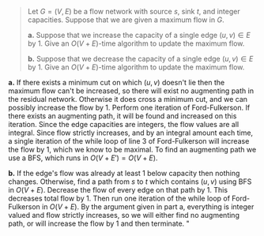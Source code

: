 > Let $G = (V, E)$ be a flow network with source $s$, sink $t$, and integer capacities. Suppose that we are given a maximum flow in $G$.
>
> **a.** Suppose that we increase the capacity of a single edge $(u, v) \in E$ by $1$. Give an $O(V + E)$-time algorithm to update the maximum flow.
>
> **b.** Suppose that we decrease the capacity of a single edge $(u, v) \in E$ by $1$. Give an $O(V + E)$-time algorithm to update the maximum flow.

**a.** If there exists a minimum cut on which $(u, v)$ doesn't lie then the maximum flow can't be increased, so there will exist no augmenting path in the residual network. Otherwise it does cross a minimum cut, and we can possibly increase the flow by $1$. Perform one iteration of Ford-Fulkerson. If there exists an augmenting path, it will be found and increased on this iteration. Since the edge capacities are integers, the flow values are all integral. Since flow strictly increases, and by an integral amount each time, a single iteration of the while loop of line 3 of Ford-Fulkerson will increase the flow by $1$, which we know to be maximal. To find an augmenting path we use a BFS, which runs in $O(V + E') = O(V + E)$.

**b.** If the edge's flow was already at least $1$ below capacity then nothing changes. Otherwise, find a path from $s$ to $t$ which contains $(u, v)$ using BFS in $O(V + E)$. Decrease the flow of every edge on that path by $1$. This decreases total flow by $1$. Then run one iteration of the while loop of Ford-Fulkerson in $O(V + E)$. By the argument given in part a, everything is integer valued and flow strictly increases, so we will either find no augmenting path, or will increase the flow by $1$ and then terminate. "
